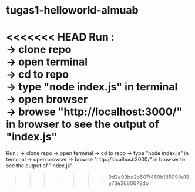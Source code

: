 # tugas1-helloworld-almuab

<<<<<<< HEAD
Run :  	
-> clone repo  
-> open terminal   
-> cd to repo  
-> type "node index.js" in terminal  
-> open browser  
-> browse "http://localhost:3000/" in browser to see the output of "index.js"   
=======
Run :
-> clone repo 
-> open terminal 
-> cd to repo
-> type "node index.js" in terminal
-> open browser
-> browse "http://localhost:3000/" in browser to see the output of "index.js"  
>>>>>>> 9d2e93bd2b507f469b185098e18a73e3680678db
